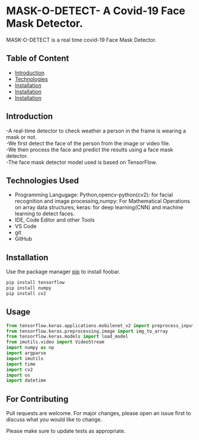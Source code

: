 # MASK-O-DETECT- A Covid-19 Face Mask Detector.

MASK-O-DETECT is a real time covid-19 Face Mask Detector.

## Table of Content

 - [Introduction](https://github.com/jiyauppal/face-mask-detector#Introduction)
 - [Technologies](https://github.com/jiyauppal/face-mask-detector#Technologies)
 - [Installation](https://github.com/jiyauppal/face-mask-detector#Installations)
 - [Installation](https://github.com/jiyauppal/face-mask-detector#Usage)
 - [Installation](https://github.com/jiyauppal/face-mask-detector#For-Contributing)

## Introduction
-A real-time detector to check weather a person in the frame is wearing a mask or
not.</br>
-We first detect the face of the person from the image or video file.</br>
-We then process the face and predict the results using a face mask detector.</br> 
-The face mask detector model used is based on TensorFlow.</br>

## Technologies Used
- Programming Langugage: Python,opencv-python(cv2): for facial recognition and image processing,numpy: For Mathematical Operations on array data structures, keras: for deep learning(CNN) and machine learning to detect faces.
- IDE, Code Editor and other Tools
- VS Code
- git
- GitHub
## Installation

Use the package manager [pip](https://pip.pypa.io/en/stable/) to install foobar.

```bash
pip install tensorflow
pip install numpy
pip install cv2
```

## Usage

```python
from tensorflow.keras.applications.mobilenet_v2 import preprocess_input
from tensorflow.keras.preprocessing.image import img_to_array
from tensorflow.keras.models import load_model
from imutils.video import VideoStream
import numpy as np
import argparse
import imutils
import time
import cv2
import os
import datetime
```

## For Contributing
Pull requests are welcome. For major changes, please open an issue first to discuss what you would like to change.

Please make sure to update tests as appropriate.

